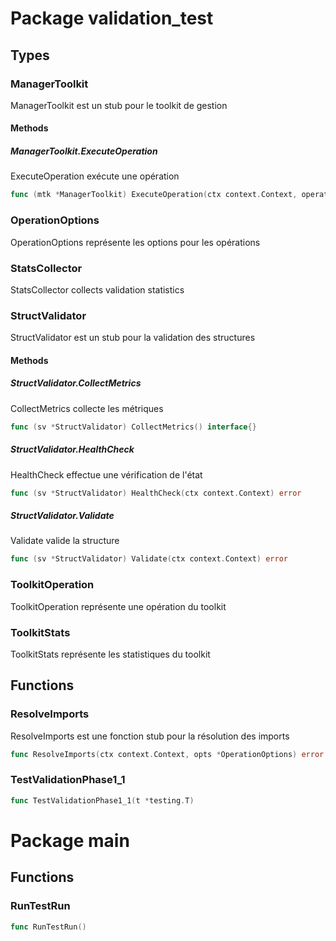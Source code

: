 # Package validation_test

## Types

### ManagerToolkit

ManagerToolkit est un stub pour le toolkit de gestion


#### Methods

##### ManagerToolkit.ExecuteOperation

ExecuteOperation exécute une opération


```go
func (mtk *ManagerToolkit) ExecuteOperation(ctx context.Context, operation ToolkitOperation, opts *OperationOptions) error
```

### OperationOptions

OperationOptions représente les options pour les opérations


### StatsCollector

StatsCollector collects validation statistics


### StructValidator

StructValidator est un stub pour la validation des structures


#### Methods

##### StructValidator.CollectMetrics

CollectMetrics collecte les métriques


```go
func (sv *StructValidator) CollectMetrics() interface{}
```

##### StructValidator.HealthCheck

HealthCheck effectue une vérification de l'état


```go
func (sv *StructValidator) HealthCheck(ctx context.Context) error
```

##### StructValidator.Validate

Validate valide la structure


```go
func (sv *StructValidator) Validate(ctx context.Context) error
```

### ToolkitOperation

ToolkitOperation représente une opération du toolkit


### ToolkitStats

ToolkitStats représente les statistiques du toolkit


## Functions

### ResolveImports

ResolveImports est une fonction stub pour la résolution des imports


```go
func ResolveImports(ctx context.Context, opts *OperationOptions) error
```

### TestValidationPhase1_1

```go
func TestValidationPhase1_1(t *testing.T)
```

# Package main

## Functions

### RunTestRun

```go
func RunTestRun()
```

